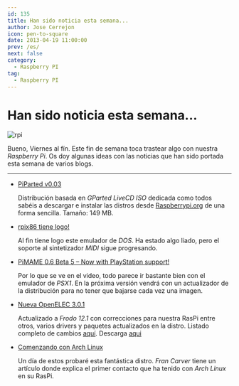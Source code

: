 ```yaml
---
id: 135
title: Han sido noticia esta semana...
author: Jose Cerrejon
icon: pen-to-square
date: 2013-04-19 11:00:00
prev: /es/
next: false
category:
  - Raspberry PI
tag:
  - Raspberry PI
---
```


# Han sido noticia esta semana...

![rpi](/images/04_RaspberryPi.png)

Bueno, Viernes al fín. Este fin de semana toca trastear algo con nuestra *Raspberry Pi*. Os doy algunas ideas con las noticias que han sido portada esta semana de varios blogs.

- - -
* [PiParted v0.03](//sirlagz.net/2013/04/19/piparted-v0-03/)

  Distribución basada en *GParted LiveCD ISO* dedicada como todos sabéis a descargar e instalar las distros desde [Raspberrypi.org](//raspberrypi.org/downloads) de una forma sencilla. Tamaño: 149 MB.

* [rpix86 tiene logo!](//rpix86.patrickaalto.com/rblog.html)

  Al fin tiene logo este emulador de *DOS*. Ha estado algo liado, pero el soporte al sintetizador *MIDI* sigue progresando.
 
* [PiMAME 0.6 Beta 5 – Now with PlayStation support!](//blog.sheasilverman.com/2013/04/pimame-0-6-beta-5-now-with-playstation-support/)

  Por lo que se ve en el video, todo parece ir bastante bien con el emulador de *PSX1*. En la próxima versión vendrá con un actualizador de la distribución para no tener que bajarse cada vez una imagen.

* [Nueva OpenELEC 3.0.1](//openelec.tv/news/22-releases/88-openelec-3-0-1-released)

  Actualizado a *Frodo 12.1* con correcciones para nuestra RasPi entre otros, varios drivers y paquetes actualizados en la distro. Listado completo de cambios [aquí](//github.com/OpenELEC/OpenELEC.tv/compare/3.0.0...3.0.1). Descarga [aqui](//resources.pichimney.com/OpenELEC/official_images/OpenELEC-RPi.arm-3.0.1.img.zip)

* [Comenzando con Arch Linux](//raspberryalphaomega.org.uk/?p=819)

  Un día de estos probaré esta fantástica distro. *Fran Carver* tiene un artículo donde explica el primer contacto que ha tenido con *Arch Linux* en su RasPi.